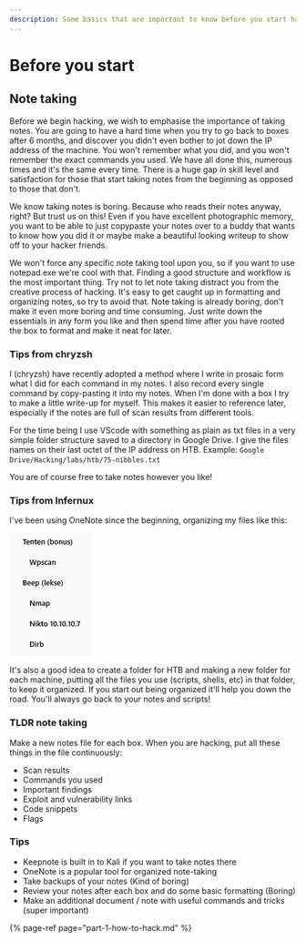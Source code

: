 ```yaml
---
description: Some basics that are important to know before you start hacking
---
```


# Before you start

## **Note taking**

Before we begin hacking, we wish to emphasise the importance of taking notes. You are going to have a hard time when you try to go back to boxes after 6 months, and discover you didn't even bother to jot down the IP address of the machine. You won't remember what you did, and you won't remember the exact commands you used. We have all done this, numerous times and it's the same every time. There is a huge gap in skill level and satisfaction for those that start taking notes from the beginning as opposed to those that don't.

We know taking notes is boring. Because who reads their notes anyway, right? But trust us on this! Even if you have excellent photographic memory, you want to be able to just copypaste your notes over to a buddy that wants to know how you did it or maybe make a beautiful looking writeup to show off to your hacker friends.

We won't force any specific note taking tool upon you, so if you want to use notepad.exe we're cool with that. Finding a good structure and workflow is the most important thing. Try not to let note taking distract you from the creative process of hacking. It's easy to get caught up in formatting and organizing notes, so try to avoid that. Note taking is already boring, don't make it even more boring and time consuming. Just write down the essentials in any form you like and then spend time after you have rooted the box to format and make it neat for later.

### **Tips from chryzsh**

I \(chryzsh\) have recently adopted a method where I write in prosaic form what I did for each command in my notes. I also record every single command by copy-pasting it into my notes. When I'm done with a box I try to make a little write-up for myself. This makes it easier to reference later, especially if the notes are full of scan results from different tools.

For the time being I use VScode with something as plain as txt files in a very simple folder structure saved to a directory in Google Drive. I give the files names on their last octet of the IP address on HTB. Example: `Google Drive/Hacking/labs/htb/75-nibbles.txt`

You are of course free to take notes however you like!

### **Tips from Infernux**

I've been using OneNote since the beginning, organizing my files like this:

![Example OneNote layout](.gitbook/assets/image%20%289%29.png)

It's also a good idea to create a folder for HTB and making a new folder for each machine, putting all the files you use \(scripts, shells, etc\) in that folder, to keep it organized. If you start out being organized it'll help you down the road. You'll always go back to your notes and scripts!

### TLDR note taking

Make a new notes file for each box. When you are hacking, put all these things in the file continuously: 

* Scan results
* Commands you used
* Important findings
* Exploit and vulnerability links
* Code snippets
* Flags 

### Tips

* Keepnote is built in to Kali if you want to take notes there
* OneNote is a popular tool for organized note-taking
* Take backups of your notes \(Kind of boring\)
* Review your notes after each box and do some basic formatting \(Boring\)
* Make an additional document / note with useful commands and tricks \(super important\)

{% page-ref page="part-1-how-to-hack.md" %}

